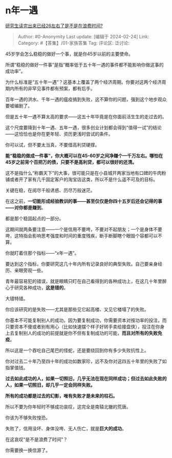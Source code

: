 # n年一遇
[研究生读完出来已经26左右了是不是在浪费时间?](https://www.zhihu.com/question/644825076/answer/3407154737)

> Author: #0-Anonymity
> Last update: [编辑于 2024-02-24]
> Link:
> Category: #【答集】/01-家族答集 
> Tag: 
> 评论区:
> 泛讨论:

45岁学会怎么稳稳的做好一个事，就是你45岁以前的主要使命。

所谓“稳稳的做好一件事”是指“概率低于五十年一遇的事件都不能影响你做这事的成功率”。

为什么标准是“五十年一遇”？这基本上覆盖了两个经济周期。你要对这两个经济周期内所有的非罕见事件都有预案，都有后手。

百年一遇的洪水、千年一遇的瘟疫搞到失败，这不算你的问题，强到这个地步观众要嘘编剧了。

但是五十年一遇不算太高的要求——这五十年毕竟是在你面前活生生的走过去的。

这个尺度要降到十年一遇、五年一遇，很多创业计划都会得到“值得一试”的结论——这恰恰也是你在更年轻、资历更浅时尝试的条件。

你可以试，但不要太当真，不要借高利贷硬撑。

**能“稳稳的做成一件事”，你大概可以在45-60岁之间净赚个一千万左右。哪怕在45岁之前背个百把万的债，只要不是高利贷，都可以很好的还清。**

这不是指什么“称霸天下”的大事，很可能只是在小县城开两家当地有口碑的牛肉粉铺或者开了家有几千固定客户的淘宝店这类，所以不是什么遥不可及的目标。

关键在稳，在阅尽千般诱惑、历尽万般迷茫。

在这之前，**一切能形成经验教训的事——甚至仅仅是你四十五岁后还会记得的事——对你都是赚到**。

都是那个稳固起点的一部分。

这期间就两条要注意——一个是信用不要垮，不要对不起朋友；一个是身体不要垮，这特指会影响思考强度和时间的重度残疾，断手断脚瞎个眼毁个容都可以不算。

你就盯着住那个指标——“x年一遇”。

要达到这个指标，你要研究这几十年内所有记录良好的典型失败。自己要亲身经历、亲眼旁观一些。

青年最容易犯的错误，就是眼睛只盯在自己看得到的各种成功上，在这几十年里醉心于研究各种成功，**这是错的**。

大错特错。

你应该研究的是失败——尤其是那些见它起高楼、又见它楼塌了的失败。

你基本不可能复制别人的成功，因为要复制成功，你需要资本对按功率的投注，而只要资本不傻或者别有用心（比如快速摆个样子好转手卖给接盘侠），投注在你身上去复制别人的成功的前提就是你不但有复制成功的可能，**而且对所有的失败免疫**。

所以这是一个吞吃自己尾巴的怪蛇，还是要绕回到你有多少失败抗性上。

你对过去二十年乃至四十年的成功如数家珍，远不及你对这四五十年里的失败了如指掌值钱。

**过去如此成功的人，如果一切照旧，几乎无法在现在同样成功；但过去如此失败的人，如果一切照旧，却几乎一定会同样失败。**

**所有的成功都是过去的幻影，唯有失败才是未来的柱石。**

所以不要为你年轻时不够成功哀叹，这完全是南辕北辙的荒唐。

你该为不够失败惶恐。

失败了，信用没坏、身体没垮、无人伤亡，就是**巨大的成功**。

在这哀叹“是不是浪费了时间”？

你需要换一换信源了。